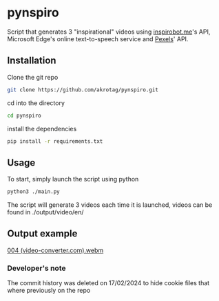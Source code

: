 # pynspiro

Script that generates 3 "inspirational" videos using [inspirobot.me](https://inspirobot.me/)'s API, Microsoft Edge's online text-to-speech service and [Pexels](https://www.pexels.com)' API.

## Installation

Clone the git repo
```bash
git clone https://github.com/akrotag/pynspiro.git
```
cd into the directory
```bash
cd pynspiro
```

install the dependencies
```bash
pip install -r requirements.txt
```

## Usage
To start, simply launch the script using python
```bash
python3 ./main.py
```
The script will generate 3 videos each time it is launched, videos can be found in ./output/video/en/


## Output example

[004 (video-converter.com).webm](https://github.com/akrotag/pynspiro/assets/91624992/47f44bbd-2adf-4bf4-a076-68ef5dea989a)


### Developer's note
The commit history was deleted on 17/02/2024 to hide cookie files that where previously on the repo
